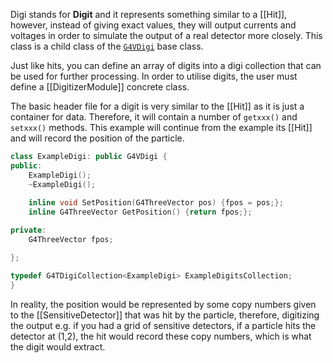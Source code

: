 Digi stands for **Digit** and it represents something similar to a [[Hit]], however, instead of giving exact values, they will output currents and voltages in order to simulate the output of a real detector more closely. This class is a child class of the [`G4VDigi`](https://gitlab.cern.ch/geant4/geant4/-/blob/master/source/digits_hits/digits/include/G4VDigi.hh) base class. 

Just like hits, you can define an array of digits into a digi collection that can be used for further processing. In order to utilise digits, the user must define a [[DigitizerModule]] concrete class. 

The basic header file for a digit is very similar to the [[Hit]] as it is just a container for data. Therefore, it will contain a number of `getxxx()` and `setxxx()` methods. This example will continue from the example its [[Hit]] and will record the position of the particle.
```cpp
class ExampleDigi: public G4VDigi {
public:
	ExampleDigi();
	~ExampleDigi();
	
	inline void SetPosition(G4ThreeVector pos) {fpos = pos;};
	inline G4ThreeVector GetPosition() {return fpos;};

private:
	G4ThreeVector fpos;

};

typedef G4TDigiCollection<ExampleDigi> ExampleDigitsCollection;
}
```
In reality, the position would be represented by some copy numbers given to the [[SensitiveDetector]] that was hit by the particle, therefore, digitizing the output e.g. if you had a grid of sensitive detectors, if a particle hits the detector at (1,2), the hit would record these copy numbers, which is what the digit would extract. 
